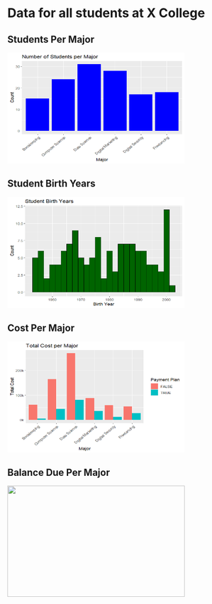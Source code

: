 # Data for all students at X College

## Students Per Major
<img src="studentsPerMajor.png" height = 250, width = 400>

## Student Birth Years
<img src="studentBirthYears.png" height = 250, width = 400>

## Cost Per Major
<img src="costPerMajor.png" height = 250, width = 400>

## Balance Due Per Major
<img src="rbalancePerMajor.png" height = 250, width = 400>
